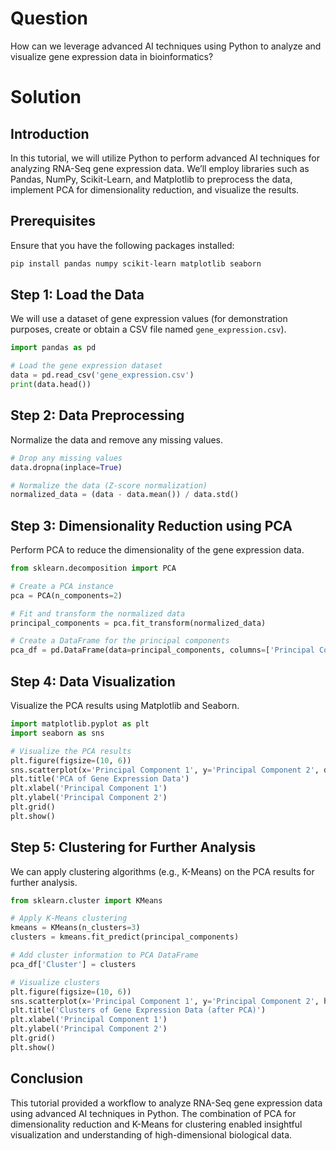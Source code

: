 # Question
How can we leverage advanced AI techniques using Python to analyze and visualize gene expression data in bioinformatics?

# Solution

## Introduction
In this tutorial, we will utilize Python to perform advanced AI techniques for analyzing RNA-Seq gene expression data. We’ll employ libraries such as Pandas, NumPy, Scikit-Learn, and Matplotlib to preprocess the data, implement PCA for dimensionality reduction, and visualize the results.

## Prerequisites
Ensure that you have the following packages installed:

```bash
pip install pandas numpy scikit-learn matplotlib seaborn
```

## Step 1: Load the Data

We will use a dataset of gene expression values (for demonstration purposes, create or obtain a CSV file named `gene_expression.csv`).

```python
import pandas as pd

# Load the gene expression dataset
data = pd.read_csv('gene_expression.csv')
print(data.head())
```

## Step 2: Data Preprocessing

Normalize the data and remove any missing values.

```python
# Drop any missing values
data.dropna(inplace=True)

# Normalize the data (Z-score normalization)
normalized_data = (data - data.mean()) / data.std()
```

## Step 3: Dimensionality Reduction using PCA

Perform PCA to reduce the dimensionality of the gene expression data.

```python
from sklearn.decomposition import PCA

# Create a PCA instance
pca = PCA(n_components=2)

# Fit and transform the normalized data
principal_components = pca.fit_transform(normalized_data)

# Create a DataFrame for the principal components
pca_df = pd.DataFrame(data=principal_components, columns=['Principal Component 1', 'Principal Component 2'])
```

## Step 4: Data Visualization

Visualize the PCA results using Matplotlib and Seaborn.

```python
import matplotlib.pyplot as plt
import seaborn as sns

# Visualize the PCA results
plt.figure(figsize=(10, 6))
sns.scatterplot(x='Principal Component 1', y='Principal Component 2', data=pca_df)
plt.title('PCA of Gene Expression Data')
plt.xlabel('Principal Component 1')
plt.ylabel('Principal Component 2')
plt.grid()
plt.show()
```

## Step 5: Clustering for Further Analysis

We can apply clustering algorithms (e.g., K-Means) on the PCA results for further analysis.

```python
from sklearn.cluster import KMeans

# Apply K-Means clustering
kmeans = KMeans(n_clusters=3)
clusters = kmeans.fit_predict(principal_components)

# Add cluster information to PCA DataFrame
pca_df['Cluster'] = clusters

# Visualize clusters
plt.figure(figsize=(10, 6))
sns.scatterplot(x='Principal Component 1', y='Principal Component 2', hue='Cluster', data=pca_df, palette='viridis')
plt.title('Clusters of Gene Expression Data (after PCA)')
plt.xlabel('Principal Component 1')
plt.ylabel('Principal Component 2')
plt.grid()
plt.show()
```

## Conclusion

This tutorial provided a workflow to analyze RNA-Seq gene expression data using advanced AI techniques in Python. The combination of PCA for dimensionality reduction and K-Means for clustering enabled insightful visualization and understanding of high-dimensional biological data.